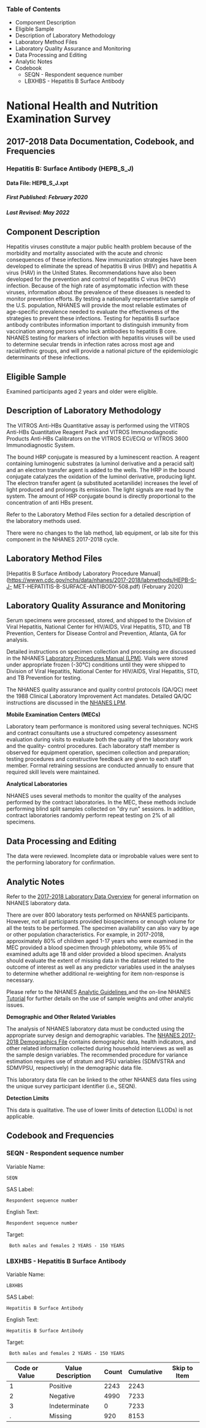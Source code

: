### Table of Contents

  * Component Description
  * Eligible Sample
  * Description of Laboratory Methodology
  * Laboratory Method Files
  * Laboratory Quality Assurance and Monitoring
  * Data Processing and Editing
  * Analytic Notes
  * Codebook
    * SEQN - Respondent sequence number
    * LBXHBS - Hepatitis B Surface Antibody

# National Health and Nutrition Examination Survey

## 2017-2018 Data Documentation, Codebook, and Frequencies

### Hepatitis B: Surface Antibody (HEPB_S_J)

####  Data File: HEPB_S_J.xpt

##### First Published: February 2020

##### Last Revised: May 2022

## Component Description

Hepatitis viruses constitute a major public health problem because of the
morbidity and mortality associated with the acute and chronic consequences of
these infections. New immunization strategies have been developed to eliminate
the spread of hepatitis B virus (HBV) and hepatitis A virus (HAV) in the
United States. Recommendations have also been developed for the prevention and
control of hepatitis C virus (HCV) infection. Because of the high rate of
asymptomatic infection with these viruses, information about the prevalence of
these diseases is needed to monitor prevention efforts. By testing a
nationally representative sample of the U.S. population, NHANES will provide
the most reliable estimates of age-specific prevalence needed to evaluate the
effectiveness of the strategies to prevent these infections. Testing for
hepatitis B surface antibody contributes information important to distinguish
immunity from vaccination among persons who lack antibodies to hepatitis B
core. NHANES testing for markers of infection with hepatitis viruses will be
used to determine secular trends in infection rates across most age and
racial/ethnic groups, and will provide a national picture of the epidemiologic
determinants of these infections.

## Eligible Sample

Examined participants aged 2 years and older were eligible.

## Description of Laboratory Methodology

The VITROS Anti-HBs Quantitative assay is performed using the VITROS Anti-HBs
Quantitative Reagent Pack and VITROS Immunodiagnostic Products Anti-HBs
Calibrators on the VITROS ECi/ECiQ or VITROS 3600 Immunodiagnostic System.

The bound HRP conjugate is measured by a luminescent reaction. A reagent
containing luminogenic substrates (a luminol derivative and a peracid salt)
and an electron transfer agent is added to the wells. The HRP in the bound
conjugate catalyzes the oxidation of the luminol derivative, producing light.
The electron transfer agent (a substituted acetanilide) increases the level of
light produced and prolongs its emission. The light signals are read by the
system. The amount of HRP conjugate bound is directly proportional to the
concentration of anti HBs present.

Refer to the Laboratory Method Files section for a detailed description of the
laboratory methods used.

There were no changes to the lab method, lab equipment, or lab site for this
component in the NHANES 2017-2018 cycle.

## Laboratory Method Files

[Hepatitis B Surface Antibody Laboratory Procedure
Manual](https://wwwn.cdc.gov/nchs/data/nhanes/2017-2018/labmethods/HEPB-S-J-
MET-HEPATITIS-B-SURFACE-ANTIBODY-508.pdf) (February 2020)

## Laboratory Quality Assurance and Monitoring

Serum specimens were processed, stored, and shipped to the Division of Viral
Hepatitis, National Center for HIV/AIDS, Viral Hepatitis, STD, and TB
Prevention, Centers for Disease Control and Prevention, Atlanta, GA for
analysis.

Detailed instructions on specimen collection and processing are discussed in
the NHANES [Laboratory Procedures Manual
(LPM)](https://wwwn.cdc.gov/nchs/data/nhanes/2017-2018/manuals/2017_MEC_Laboratory_Procedures_Manual.pdf).
Vials were stored under appropriate frozen (-30°C) conditions until they were
shipped to Division of Viral Hepatitis, National Center for HIV/AIDS, Viral
Hepatitis, STD, and TB Prevention for testing.

The NHANES quality assurance and quality control protocols (QA/QC) meet the
1988 Clinical Laboratory Improvement Act mandates. Detailed QA/QC instructions
are discussed in the [NHANES
LPM](https://wwwn.cdc.gov/nchs/data/nhanes/2017-2018/manuals/2017_MEC_Laboratory_Procedures_Manual.pdf).

**Mobile Examination Centers (MECs)**

Laboratory team performance is monitored using several techniques. NCHS and
contract consultants use a structured competency assessment evaluation during
visits to evaluate both the quality of the laboratory work and the quality-
control procedures. Each laboratory staff member is observed for equipment
operation, specimen collection and preparation; testing procedures and
constructive feedback are given to each staff member. Formal retraining
sessions are conducted annually to ensure that required skill levels were
maintained.

**Analytical Laboratories**

NHANES uses several methods to monitor the quality of the analyses performed
by the contract laboratories. In the MEC, these methods include performing
blind split samples collected on "dry run" sessions. In addition, contract
laboratories randomly perform repeat testing on 2% of all specimens.

## Data Processing and Editing

The data were reviewed. Incomplete data or improbable values were sent to the
performing laboratory for confirmation.

## Analytic Notes

Refer to the [2017-2018 Laboratory Data
Overview](https://wwwn.cdc.gov/nchs/nhanes/continuousnhanes/overviewlab.aspx?BeginYear=2017)
for general information on NHANES laboratory data.

There are over 800 laboratory tests performed on NHANES participants. However,
not all participants provided biospecimens or enough volume for all the tests
to be performed. The specimen availability can also vary by age or other
population characteristics. For example, in 2017-2018, approximately 80% of
children aged 1-17 years who were examined in the MEC provided a blood
specimen through phlebotomy, while 95% of examined adults age 18 and older
provided a blood specimen. Analysts should evaluate the extent of missing data
in the dataset related to the outcome of interest as well as any predictor
variables used in the analyses to determine whether additional re-weighting
for item non-response is necessary.

Please refer to the NHANES [Analytic Guidelines
](https://wwwn.cdc.gov/nchs/nhanes/analyticguidelines.aspx)and the on-line
NHANES [Tutorial](https://wwwn.cdc.gov/nchs/nhanes/tutorials/default.aspx) for
further details on the use of sample weights and other analytic issues.

**Demographic and Other Related Variables**

The analysis of NHANES laboratory data must be conducted using the appropriate
survey design and demographic variables. The [NHANES 2017-2018 Demographics
File](https://wwwn.cdc.gov/nchs/nhanes/search/datapage.aspx?Component=Demographics&CycleBeginYear=2017)
contains demographic data, health indicators, and other related information
collected during household interviews as well as the sample design variables.
The recommended procedure for variance estimation requires use of stratum and
PSU variables (SDMVSTRA and SDMVPSU, respectively) in the demographic data
file.

This laboratory data file can be linked to the other NHANES data files using
the unique survey participant identifier (i.e., SEQN).

**Detection Limits**

This data is qualitative. The use of lower limits of detection (LLODs) is not
applicable.

## Codebook and Frequencies

### SEQN - Respondent sequence number

Variable Name:

    SEQN
SAS Label:

    Respondent sequence number
English Text:

    Respondent sequence number
Target:

     Both males and females 2 YEARS - 150 YEARS

### LBXHBS - Hepatitis B Surface Antibody

Variable Name:

    LBXHBS
SAS Label:

    Hepatitis B Surface Antibody
English Text:

    Hepatitis B Surface Antibody
Target:

     Both males and females 2 YEARS - 150 YEARS
Code or Value | Value Description | Count | Cumulative | Skip to Item  
---|---|---|---|---  
1 | Positive | 2243 | 2243 |   
2 | Negative | 4990 | 7233 |   
3 | Indeterminate | 0 | 7233 |   
. | Missing | 920 | 8153 | 

